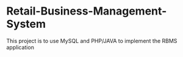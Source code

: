 # Retail-Business-Management-System
This project is to use MySQL and PHP/JAVA to implement the RBMS application
